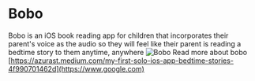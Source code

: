# Bobo
Bobo is an iOS book reading app for children that incorporates their parent's voice as the audio so they will feel like their parent is reading a bedtime story to them anytime, anywhere
<img src="https://miro.medium.com/max/2000/1*Xd4A9AEFM2sJNM8eQlbsUw.png" alt="Bobo"/>
Read more about bobo [https://azurast.medium.com/my-first-solo-ios-app-bedtime-stories-4f990701462d](https://www.google.com)

